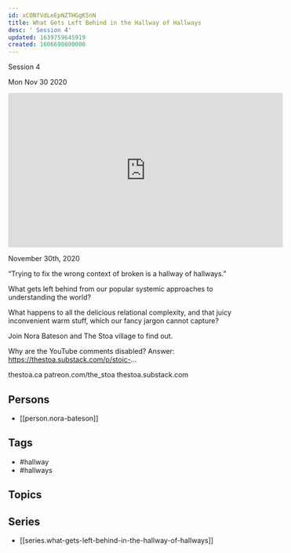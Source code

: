 ```yaml
---
id: xCONfVdLeEpNZTHGgK5nN
title: What Gets Left Behind in the Hallway of Hallways
desc: ' Session 4'
updated: 1639759645919
created: 1606690800000
---
```



 Session 4

Mon Nov 30 2020

<iframe width="560" height="315" src="https://www.youtube.com/embed/WEJYDwGJtW8" title="What Gets Left Behind in the Hallway of Hallways: Session 4 w/ Nora Bateson" frameborder="0" allow="accelerometer; autoplay; clipboard-write; encrypted-media; gyroscope; picture-in-picture" allowfullscreen ></iframe>

November 30th, 2020

“Trying to fix the wrong context of broken is a hallway of hallways.”

What gets left behind from our popular systemic approaches to understanding the world?

What happens to all the delicious relational complexity, and that juicy inconvenient warm stuff, which our fancy jargon cannot capture?

Join Nora Bateson and The Stoa village to find out.

Why are the YouTube comments disabled? Answer: https://thestoa.substack.com/p/stoic-...

thestoa.ca
patreon.com/the_stoa
thestoa.substack.com

## Persons

- [[person.nora-bateson]]

## Tags

- #hallway
- #hallways

## Topics



## Series

- [[series.what-gets-left-behind-in-the-hallway-of-hallways]]

